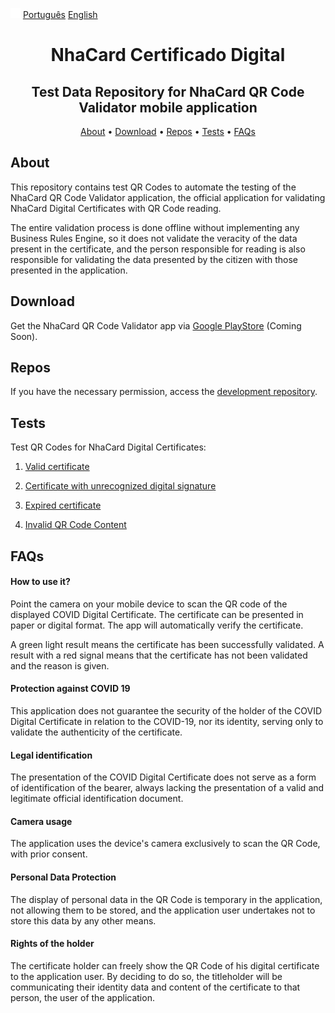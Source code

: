 ![alt text](assets/img/flags/globe.png) [<u>Português</u>](README.md) <u>English</u>
<h1 align="center">
 NhaCard Certificado Digital
</h1>
<h2 align="center">
 Test Data Repository for NhaCard QR Code Validator mobile application
</h2>

<p align="center">
  <a href="#about">About</a> •
  <a href="#download">Download</a> •
  <a href="#repos">Repos</a> •
  <a href="#tests">Tests</a> •
  <a href="#faqs">FAQs</a>
</p>

## About

This repository contains test QR Codes to automate the testing of the NhaCard QR Code Validator application, the official application for validating NhaCard Digital Certificates with QR Code reading.

The entire validation process is done offline without implementing any Business Rules Engine, so it does not validate the veracity of the data present in the certificate, and the person responsible for reading is also responsible for validating the data presented by the citizen with those presented in the application.

## Download

Get the NhaCard QR Code Validator app via [Google PlayStore]() (Coming Soon).

## Repos

If you have the necessary permission, access the [development repository](https://github.com/mobilesharks/nhacard-certificate-validator-android).

## Tests

Test QR Codes for NhaCard Digital Certificates:

1. [Valid certificate](CV/1.3.0/1)

2. [Certificate with unrecognized digital signature](CV/1.3.0/2)

3. [Expired certificate](CV/1.3.0/3)

4. [Invalid QR Code Content](CV/1.3.0/4)

## FAQs

#### How to use it?
Point the camera on your mobile device to scan the QR code of the displayed COVID Digital Certificate. The certificate can be presented in paper or digital format.
The app will automatically verify the certificate.

A green light result means the certificate has been successfully validated.
A result with a red signal means that the certificate has not been validated and the reason is given.

#### Protection against COVID 19
This application does not guarantee the security of the holder of the COVID Digital Certificate in relation to the COVID-19, nor its identity, serving only to validate the authenticity of the certificate.

#### Legal identification
The presentation of the COVID Digital Certificate does not serve as a form of identification of the bearer, always lacking the presentation of a valid and legitimate official identification document.

#### Camera usage
The application uses the device's camera exclusively to scan the QR Code, with prior consent.

#### Personal Data Protection
The display of personal data in the QR Code is temporary in the application, not allowing them to be stored, and the application user undertakes not to store this data by any other means.

#### Rights of the holder
The certificate holder can freely show the QR Code of his digital certificate to the application user. By deciding to do so, the titleholder will be communicating their identity data and content of the certificate to that person, the user of the application.